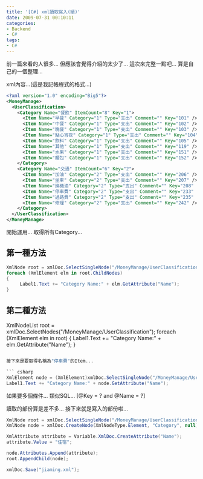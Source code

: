 ```yaml
---
title: '[C#] xml讀取寫入(續)'
date: 2009-07-31 00:10:11
categories:
- Backend
- C#
tags:
- C#
---
```

前一篇來看的人很多...
但應該會覺得介紹的太少了...
這次來完整一點吧...
算是自己的一個整理...

<!--more-->

xml內容...(這是我記帳程式的格式...)

``` xml
<?xml version="1.0" encoding="Big5"?>
<MoneyManage>
  <UserClassification>
    <Category Name="餐飲" ItemCount="8" Key="1">
      <Item Name="早餐" Category="1" Type="支出" Comment="" Key="101" />
      <Item Name="中餐" Category="1" Type="支出" Comment="" Key="102" />
      <Item Name="晚餐" Category="1" Type="支出" Comment="" Key="103" />
      <Item Name="點心宵夜" Category="1" Type="支出" Comment="" Key="104" />
      <Item Name="飲料" Category="1" Type="支出" Comment="" Key="105" />
      <Item Name="其他" Category="1" Type="支出" Comment="" Key="119" />
      <Item Name="水果" Category="1" Type="支出" Comment="" Key="151" />
      <Item Name="麵包" Category="1" Type="支出" Comment="" Key="152" />
    </Category>
    <Category Name="交通" ItemCount="6" Key="2">
      <Item Name="加油" Category="2" Type="支出" Comment="" Key="206" />
      <Item Name="坐車" Category="2" Type="支出" Comment="" Key="207" />
      <Item Name="換機油" Category="2" Type="支出" Comment="" Key="208" />
      <Item Name="停車費" Category="2" Type="支出" Comment="" Key="233" />
      <Item Name="過路費" Category="2" Type="支出" Comment="" Key="235" />
      <Item Name="修理" Category="2" Type="支出" Comment="" Key="242" />
    </Category>
  </UserClassification>
</MoneyManage>
```

開始運用...
取得所有Category...

## 第一種方法
``` csharp
XmlNode root = xmlDoc.SelectSingleNode("/MoneyManage/UserClassification");
foreach (XmlElement elm in root.ChildNodes)
{
     Label1.Text += "Category Name:" + elm.GetAttribute("Name");
}
```


## 第二種方法
XmlNodeList root = xmlDoc.SelectNodes("/MoneyManage/UserClassification");
foreach (XmlElement elm in root)
{
     Label1.Text += "Category Name:" + elm.GetAttribute("Name");
}
```csharp

接下來是要取得名稱為"停車費"的Item...

​``` csharp
XmlElement node = (XmlElement)xmlDoc.SelectSingleNode("/MoneyManage/UserClassification/Category/Item[@Name=\"停車費\"]");
Label1.Text += "Category Name:" + node.GetAttribute("Name");
```

如果要多個條件...
類似SQL...
[@Key = ? and @Name = ?]

讀取的部份算是差不多...
接下來就是寫入的部份啦...

``` csharp
XmlNode root = xmlDoc.SelectSingleNode("/MoneyManage/UserClassification");
XmlNode node = xmlDoc.CreateNode(XmlNodeType.Element, "Category", null);

XmlAttribute attribute = Variable.XmlDoc.CreateAttribute("Name");
attribute.Value = "住宿";

node.Attributes.Append(attribute);
root.AppendChild(node);

xmlDoc.Save("jiaming.xml");
```